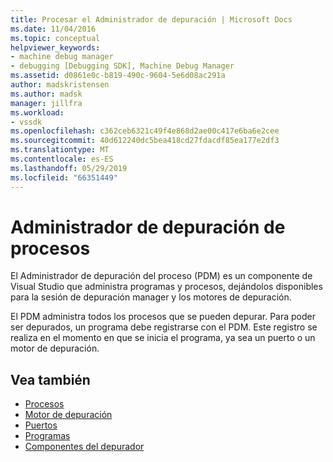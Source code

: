 ```yaml
---
title: Procesar el Administrador de depuración | Microsoft Docs
ms.date: 11/04/2016
ms.topic: conceptual
helpviewer_keywords:
- machine debug manager
- debugging [Debugging SDK], Machine Debug Manager
ms.assetid: d0861e0c-b819-490c-9604-5e6d08ac291a
author: madskristensen
ms.author: madsk
manager: jillfra
ms.workload:
- vssdk
ms.openlocfilehash: c362ceb6321c49f4e868d2ae00c417e6ba6e2cee
ms.sourcegitcommit: 40d612240dc5bea418cd27fdacdf85ea177e2df3
ms.translationtype: MT
ms.contentlocale: es-ES
ms.lasthandoff: 05/29/2019
ms.locfileid: "66351449"
---
```

# <a name="process-debug-manager"></a>Administrador de depuración de procesos
El Administrador de depuración del proceso (PDM) es un componente de Visual Studio que administra programas y procesos, dejándolos disponibles para la sesión de depuración manager y los motores de depuración.

 El PDM administra todos los procesos que se pueden depurar. Para poder ser depurados, un programa debe registrarse con el PDM. Este registro se realiza en el momento en que se inicia el programa, ya sea un puerto o un motor de depuración.

## <a name="see-also"></a>Vea también
- [Procesos](../../extensibility/debugger/processes.md)
- [Motor de depuración](../../extensibility/debugger/debug-engine.md)
- [Puertos](../../extensibility/debugger/ports.md)
- [Programas](../../extensibility/debugger/programs.md)
- [Componentes del depurador](../../extensibility/debugger/debugger-components.md)